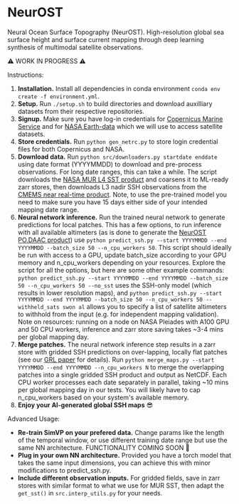 # NeurOST
Neural Ocean Surface Topography (NeurOST). High-resolution global sea surface height and surface current mapping through deep learning synthesis of multimodal satellite observations.

:warning: WORK IN PROGRESS :warning:

Instructions:

1. **Installation.** Install all dependencies in conda environment `conda env create -f environment.yml`.
2. **Setup.** Run `./setup.sh` to build directories and download auxilliary datasets from their respective repositories.
3. **Signup.** Make sure you have log-in credentials for [Copernicus Marine Service](https://data.marine.copernicus.eu/register) and for [NASA Earth-data](https://urs.earthdata.nasa.gov/) which we will use to access satellite datasets.
4. **Store credentials.** Run `python gen_netrc.py` to store login credential files for both Copernicus and NASA.
5. **Download data.** Run `python src/downloaders.py startdate enddate` using date format (YYYYMMDD) to download and pre-process observations. For long date ranges, this can take a while. The script downloads the [NASA MUR L4 SST product](https://doi.org/10.5067/GHGMR-4FJ04) and coarsens it to ML-ready zarr stores, then downloads L3 nadir SSH observations from the [CMEMS near real-time product](https://doi.org/10.48670/moi-00147). Note, to use the pre-trained model you need to make sure you have 15 days either side of your intended mapping date range.
6. **Neural network inference.** Run the trained neural network to generate predictions for local patches. This has a few options, to run inference with all available altimeters (as is done to generate the [NeurOST PO.DAAC product](https://doi.org/10.5067/NEURO-STV24)) use `python predict_ssh.py --start YYYYMMDD --end YYYYMMDD --batch_size 50 --n_cpu_workers 50`. This script should ideally be run with access to a GPU, update batch_size according to your GPU memory and n_cpu_workers depending on your resources. Explore the script for all the options, but here are some other example commands: `python predict_ssh.py --start YYYYMMDD --end YYYYMMDD --batch_size 50 --n_cpu_workers 50 --no_sst` uses the SSH-only model (which results in lower resolution maps), and `python predict_ssh.py --start YYYYMMDD --end YYYYMMDD --batch_size 50 --n_cpu_workers 50 --withheld_sats swon al` allows you to specify a list of satellite altimeters to withhold from the input (e.g. for independent mapping validation). Note on resources: running on a node on NASA Pleiades with A100 GPU and 50 CPU workers, inference and zarr store saving takes ~3-4 mins per global mapping day.
7. **Merge patches.** The neural network inference step results in a zarr store with gridded SSH predictions on over-lapping, locally flat patches (see our [GRL paper]( https://doi.org/10.1029/2024GL110059) for details). Run `python merge_maps.py --start YYYYMMDD --end YYYYMMDD --n_cpu_workers N` to merge the overlapping patches into a single gridded SSH product and output as NetCDF. Each CPU worker processes each date separately in parallel, taking ~10 mins per global mapping day in our tests. You will likely have to cap n_cpu_workers based on your system's available memory.
8. **Enjoy your AI-generated global SSH maps** :sunglasses:

Advanced Usage:

* **Re-train SimVP on your prefered data.** Change params like the length of the temporal window, or use different training date range but use the same NN architecture. FUNCTIONALITY COMING SOON :construction:
* **Plug in your own NN architecture.** Provided you have a torch model that takes the same input dimensions, you can achieve this with minor modifications to predict_ssh.py.
* **Include different observation inputs.** For gridded fields, save in zarr stores with similar format to what we use for MUR SST, then adapt the `get_sst()` in `src.interp_utils.py` for your needs.